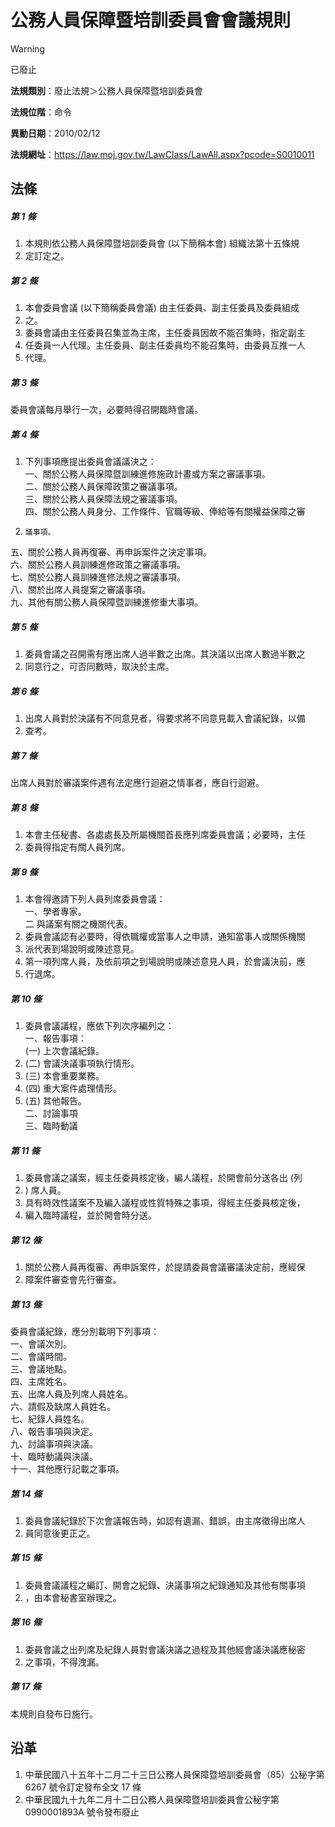 # 公務人員保障暨培訓委員會會議規則


> [!WARNING]
> 已廢止


**法規類別**：廢止法規＞公務人員保障暨培訓委員會

**法規位階**：命令

**異動日期**：2010/02/12  

**法規網址**：https://law.moj.gov.tw/LawClass/LawAll.aspx?pcode=S0010011



## 法條
##### 第 1 條
1. 本規則依公務人員保障暨培訓委員會 (以下簡稱本會) 組織法第十五條規
1. 定訂定之。

##### 第 2 條
1. 本會委員會議 (以下簡稱委員會議) 由主任委員、副主任委員及委員組成
1. 之。
1. 委員會議由主任委員召集並為主席，主任委員因故不能召集時，指定副主
1. 任委員一人代理。主任委員、副主任委員均不能召集時，由委員互推一人
1. 代理。

##### 第 3 條
委員會議每月舉行一次，必要時得召開臨時會議。

##### 第 4 條
1. 下列事項應提出委員會議議決之：  
一、關於公務人員保障暨訓練進修施政計畫或方案之審議事項。  
二、關於公務人員保障政策之審議事項。  
三、關於公務人員保障法規之審議事項。  
四、關於公務人員身分、工作條件、官職等級、俸給等有關權益保障之審
1.     議事項。  
五、關於公務人員再復審、再申訴案件之決定事項。  
六、關於公務人員訓練進修政策之審議事項。  
七、關於公務人員訓練進修法規之審議事項。  
八、關於出席人員提案之審議事項。  
九、其他有關公務人員保障暨訓練進修重大事項。

##### 第 5 條
1. 委員會議之召開需有應出席人過半數之出席。其決議以出席人數過半數之
1. 同意行之，可否同數時，取決於主席。

##### 第 6 條
1. 出席人員對於決議有不同意見者，得要求將不同意見載入會議紀錄，以備
1. 查考。

##### 第 7 條
出席人員對於審議案件遇有法定應行迴避之情事者，應自行迴避。

##### 第 8 條
1. 本會主任秘書、各處處長及所屬機關首長應列席委員會議；必要時，主任
1. 委員得指定有關人員列席。

##### 第 9 條
1. 本會得邀請下列人員列席委員會議：  
一、學者專家。  
二 與議案有關之機關代表。
1. 委員會議認有必要時，得依職權或當事人之申請，通知當事人或關係機關
1. 派代表到場說明或陳述意見。
1. 第一項列席人員，及依前項之到場說明或陳述意見人員，於會議決前，應
1. 行退席。

##### 第 10 條
1. 委員會議議程，應依下列次序編列之：  
一、報告事項：  
 (一) 上次會議紀錄。
1.  (二) 會議決議事項執行情形。
1.  (三) 本會重要業務。
1.  (四) 重大案件處理情形。
1.  (五) 其他報告。  
二、討論事項  
三、臨時動議

##### 第 11 條
1. 委員會議之議案，經主任委員核定後，編人議程，於開會前分送各出 (列
1. ) 席人員。
1. 具有時效性議案不及編入議程或性質特殊之事項，得經主任委員核定後，
1. 編入臨時議程，並於開會時分送。

##### 第 12 條
1. 關於公務人員再復審、再申訴案件，於提請委員會議審議決定前，應經保
1. 障案件審查會先行審查。

##### 第 13 條
委員會議紀錄，應分別載明下列事項：  
一、會議次別。  
二、會議時間。  
三、會議地點。  
四、主席姓名。  
五、出席人員及列席人員姓名。  
六、請假及缺席人員姓名。  
七、紀錄人員姓名。  
八、報告事項與決定。  
九、討論事項與決議。  
十、臨時動議與決議。  
十一、其他應行記載之事項。

##### 第 14 條
1. 委員會議紀錄於下次會議報告時，如認有遺漏、錯誤，由主席徵得出席人
1. 員同意後更正之。

##### 第 15 條
1. 委員會議議程之編訂、開會之紀錄、決議事項之紀錄通知及其他有關事項
1. ，由本會秘書室辦理之。

##### 第 16 條
1. 委員會議之出列席及紀錄人員對會議決議之過程及其他經會議決議應秘密
1. 之事項，不得洩漏。

##### 第 17 條
本規則自發布日施行。

## 沿革
1. 中華民國八十五年十二月二十三日公務人員保障暨培訓委員會（85）公秘字第 6267 號令訂定發布全文 17 條
1. 中華民國九十九年二月十二日公務人員保障暨培訓委員會公秘字第 0990001893A  號令發布廢止

